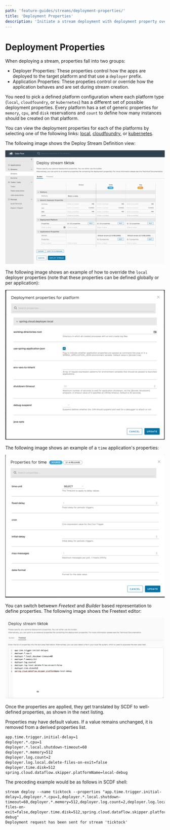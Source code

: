 ```yaml
---
path: 'feature-guides/streams/deployment-properties/'
title: 'Deployment Properties'
description: 'Initiate a stream deployment with deployment property overrides'
---
```


# Deployment Properties

When deploying a stream, properties fall into two groups:

- Deployer Properties: These properties control how the apps are deployed to the target platform and that use a `deployer` prefix.
- Application Properties: These propeties control or override how the application behaves and are set during stream creation.

You need to pick a defined platform configuration where each platform type (`local`, `cloudfoundry`, or `kubernetes`) has a different set of possible deployment properties. Every platform has a set of generic properties for `memory`, `cpu`, and `disk` reservations and `count` to define how many instances should be created on that platform.

<!--TIP-->

You can view the deployment properties for each of the platforms by selecting one of the following links: [local](https://docs.spring.io/spring-cloud-dataflow/docs/current/reference/htmlsingle/#configuration-local-deployer), [cloudfoundry](https://docs.spring.io/spring-cloud-dataflow/docs/current/reference/htmlsingle/#configuration-cloudfoundry-deployer), or [kubernetes](https://docs.spring.io/spring-cloud-dataflow/docs/current/reference/htmlsingle/#configuration-kubernetes-deployer).

<!--END_TIP-->

The following image shows the Deploy Stream Definition view:

![Deployment Properties Overview](images/deployment-properties-1.png)

The following image shows an example of how to override the `local` deployer properties (note that these properties can be defined globally or per application):

![Deployment Properties Deployer Dialog](images/deployment-properties-2.png)

The following image shows an example of a `time` application's properties:

![Deployment Properties Application Dialog](images/deployment-properties-4.png)

You can switch betwewn _Freetext_ and _Builder_ based representation to define properties. The following image shows the Freetext editor:

![Deployment Properties Freetext](images/deployment-properties-3.png)

Once the properties are applied, they get translated by SCDF to well-defined properties, as shown in the next listing.

<!--NOTE-->

Properties may have default values. If a value remains unchanged, it is removed from a derived properties list.

<!--END_NOTE-->

```
app.time.trigger.initial-delay=1
deployer.*.cpu=1
deployer.*.local.shutdown-timeout=60
deployer.*.memory=512
deployer.log.count=2
deployer.log.local.delete-files-on-exit=false
deployer.time.disk=512
spring.cloud.dataflow.skipper.platformName=local-debug
```

The preceding example would be as follows in SCDF shell:

```
stream deploy --name ticktock --properties "app.time.trigger.initial-delay=1,deployer.*.cpu=1,deployer.*.local.shutdown-timeout=60,deployer.*.memory=512,deployer.log.count=2,deployer.log.local.delete-files-on-exit=false,deployer.time.disk=512,spring.cloud.dataflow.skipper.platformName=local-debug"
Deployment request has been sent for stream 'ticktock'
```
